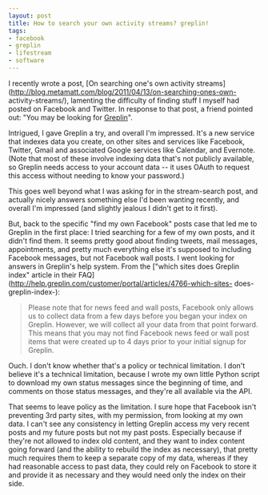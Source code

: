 ```yaml
---
layout: post
title: How to search your own activity streams? greplin!
tags:
- facebook
- greplin
- lifestream
- software
---
```

I recently wrote a post, [On searching one's own activity
streams](http://blog.metamatt.com/blog/2011/04/13/on-searching-ones-own-
activity-streams/), lamenting the difficulty of finding stuff I myself had
posted on Facebook and Twitter. In response to that post, a friend pointed
out: "You may be looking for [Greplin](https://www.greplin.com/)".

Intrigued, I gave Greplin a try, and overall I'm impressed. It's a new service
that indexes data you create, on other sites and services like Facebook,
Twitter, Gmail and associated Google services like Calendar, and Evernote.
(Note that most of these involve indexing data that's not publicly available,
so Greplin needs access to your account data -- it uses OAuth to request this
access without needing to know your password.)

This goes well beyond what I was asking for in the stream-search post, and
actually nicely answers something else I'd been wanting recently, and overall
I'm impressed (and slightly jealous I didn't get to it first).

But, back to the specific "find my own Facebook" posts case that led me to
Greplin in the first place: I tried searching for a few of my own posts, and
it didn't find them. It seems pretty good about finding tweets, mail messages,
appointments, and pretty much everything else it's supposed to including
Facebook messages, but not Facebook wall posts. I went looking for answers in
Greplin's help system. From the ["which sites does Greplin index" article in
their FAQ](http://help.greplin.com/customer/portal/articles/4766-which-sites-
does-greplin-index-):

> Please note that for news feed and wall posts, Facebook only allows us to
collect data from a few days before you began your index on Greplin. However,
we will collect all your data from that point forward. This means that you may
not find Facebook news feed or wall post items that were created up to 4 days
prior to your initial signup for Greplin.

Ouch. I don't know whether that's a policy or technical limitation. I don't
believe it's a technical limitation, because I wrote my own little Python
script to download my own status messages since the beginning of time, and
comments on those status messages, and they're all available via the API.

That seems to leave policy as the limitation. I sure hope that Facebook isn't
preventing 3rd party sites, with my permission, from looking at my own data. I
can't see any consistency in letting Greplin access my very recent posts and
my future posts but not my past posts. Especially because if they're not
allowed to index old content, and they want to index content going forward
(and the ability to rebuild the index as necessary), that pretty much requires
them to keep a separate copy of my data, whereas if they had reasonable access
to past data, they could rely on Facebook to store it and provide it as
necessary and they would need only the index on their side.

